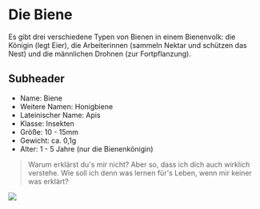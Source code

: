 # Die Biene

Es gibt drei verschiedene Typen von Bienen in einem Bienenvolk: die Königin (legt Eier), die Arbeiterinnen (sammeln Nektar und schützen das Nest) und die männlichen Drohnen (zur Fortpflanzung). 

## Subheader

* Name: Biene
* Weitere Namen: Honigbiene
* Lateinischer Name: Apis
* Klasse: Insekten
* Größe: 10 - 15mm
* Gewicht: ca. 0,1g
* Alter: 1 - 5 Jahre (nur die Bienenkönigin) 

> Warum erklärst du's mir nicht? Aber so, dass ich dich auch wirklich verstehe. Wie soll ich denn was lernen für's Leben, wenn mir keiner was erklärt?

<img src="https://microblog.renem.net/uploads/2020/031a7c35cd.jpg"/>

